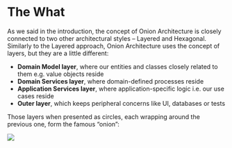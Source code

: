 # The What

As we said in the introduction, the concept of Onion Architecture is closely connected to two other architectural styles – Layered and Hexagonal. Similarly to the Layered approach, Onion Architecture uses the concept of layers, but they are a little different:

-   **Domain Model layer**, where our entities and classes closely related to them e.g. value objects reside
-   **Domain Services layer**, where domain-defined processes reside
-   **Application Services layer**, where application-specific logic i.e. our use cases reside
-   **Outer layer**, which keeps peripheral concerns like UI, databases or tests

Those layers when presented as circles, each wrapping around the previous one, form the famous “onion”:

![](https://dz2cdn1.dzone.com/storage/temp/4436217-kolka.png)